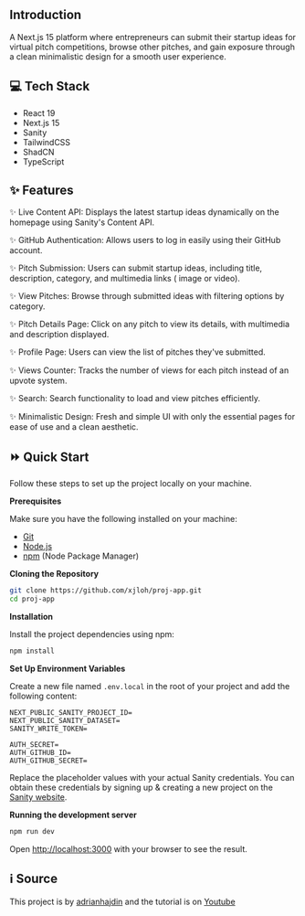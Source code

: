 ## Introduction

A Next.js 15 platform where entrepreneurs can submit their startup ideas for virtual pitch competitions, browse other pitches, and gain exposure through a clean minimalistic design for a smooth user experience.

## 💻 Tech Stack

* React 19
* Next.js 15
* Sanity
* TailwindCSS
* ShadCN
* TypeScript

## ✨ Features

✨ Live Content API: Displays the latest startup ideas dynamically on the homepage using Sanity's Content API.

✨ GitHub Authentication: Allows users to log in easily using their GitHub account.

✨ Pitch Submission: Users can submit startup ideas, including title, description, category, and multimedia links ( image or video).

✨ View Pitches: Browse through submitted ideas with filtering options by category.

✨ Pitch Details Page: Click on any pitch to view its details, with multimedia and description displayed.

✨ Profile Page: Users can view the list of pitches they've submitted.

✨ Views Counter: Tracks the number of views for each pitch instead of an upvote system.

✨ Search: Search functionality to load and view pitches efficiently.

✨ Minimalistic Design: Fresh and simple UI with only the essential pages for ease of use and a clean aesthetic.


## ⏩ Quick Start

Follow these steps to set up the project locally on your machine.

**Prerequisites**

Make sure you have the following installed on your machine:

* [Git](https://git-scm.com/)
* [Node.js](https://nodejs.org/en)
* [npm](https://www.npmjs.com/) (Node Package Manager)

**Cloning the Repository**

```bash
git clone https://github.com/xjloh/proj-app.git
cd proj-app
```

**Installation**

Install the project dependencies using npm:

```bash
npm install
```

**Set Up Environment Variables**

Create a new file named `.env.local` in the root of your project and add the following content:

```env
NEXT_PUBLIC_SANITY_PROJECT_ID=
NEXT_PUBLIC_SANITY_DATASET=
SANITY_WRITE_TOKEN=

AUTH_SECRET= 
AUTH_GITHUB_ID=
AUTH_GITHUB_SECRET=
```

Replace the placeholder values with your actual Sanity credentials. You can obtain these credentials by signing up &
creating a new project on the [Sanity website](https://www.sanity.io/).

**Running the development server**

```bash
npm run dev
```

Open [http://localhost:3000](http://localhost:3000) with your browser to see the result.

## ℹ️ Source

This project is by [adrianhajdin](https://github.com/adrianhajdin) and the tutorial is on [Youtube](https://youtu.be/Zq5fmkH0T78?si=_OC1EnR0LyURxYt0)
